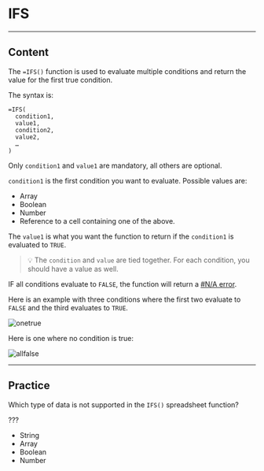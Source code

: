 ﻿---
author: Stefan-Stojanovic

type: normal

category: how-to

links:
  - '[IFS](https://support.google.com/docs/answer/7014145){documentation}'

---

# IFS

---
## Content

The `=IFS()` function is used to evaluate multiple conditions and return the value for the first true condition.

The syntax is:
```plain-text
=IFS(
  condition1, 
  value1, 
  condition2,
  value2,
  …
)
```

Only `condition1` and `value1` are mandatory, all others are optional.

`condition1` is the first condition you want to evaluate. Possible values are:
- Array
- Boolean
- Number
- Reference to a cell containing one of the above.

The `value1` is what you want the function to return if the `condition1` is evaluated to `TRUE`.

> 💡 The `condition` and `value` are tied together. For each condition, you should have a value as well.

IF all conditions evaluate to `FALSE`, the function will return a [ #N/A error](https://www.enki.com/glossary/spreadsheets/name-error).

Here is an example with three conditions where the first two evaluate to `FALSE` and the third evaluates to `TRUE`.

![onetrue](https://img.enkipro.com/6713b51b02b5c143313c8e3fe07df487.png)

Here is one where no condition is true:

![allfalse](https://img.enkipro.com/4cb9c946dcd00caf5c435dabda965930.png)

---
## Practice

Which type of data is not supported in the `IFS()` spreadsheet function?

???

- String
- Array
- Boolean
- Number
